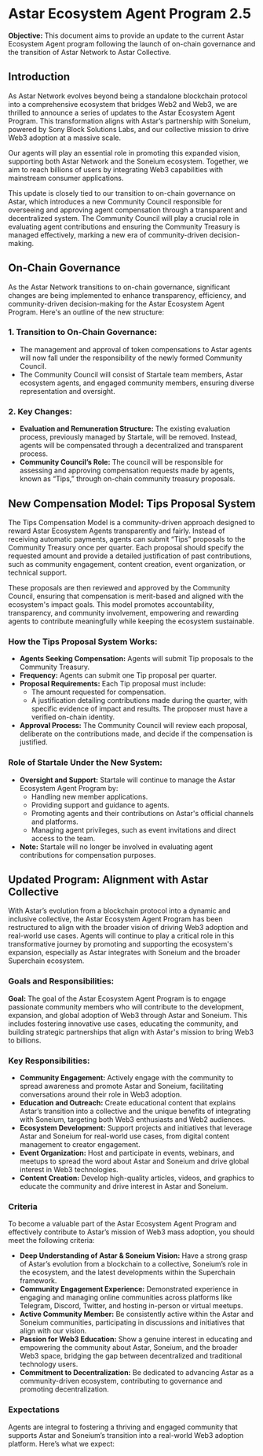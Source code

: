 # Astar Ecosystem Agent Program 2.5

**Objective:** This document aims to provide an update to the current Astar Ecosystem Agent program following the launch of on-chain governance and the transition of Astar Network to Astar Collective.

## Introduction
As Astar Network evolves beyond being a standalone blockchain protocol into a comprehensive ecosystem that bridges Web2 and Web3, we are thrilled to announce a series of updates to the Astar Ecosystem Agent Program. This transformation aligns with Astar’s partnership with Soneium, powered by Sony Block Solutions Labs, and our collective mission to drive Web3 adoption at a massive scale.


Our agents will play an essential role in promoting this expanded vision, supporting both Astar Network and the Soneium ecosystem. Together, we aim to reach billions of users by integrating Web3 capabilities with mainstream consumer applications.


This update is closely tied to our transition to on-chain governance on Astar, which introduces a new Community Council responsible for overseeing and approving agent compensation through a transparent and decentralized system. The Community Council will play a crucial role in evaluating agent contributions and ensuring the Community Treasury is managed effectively, marking a new era of community-driven decision-making.

## On-Chain Governance
As the Astar Network transitions to on-chain governance, significant changes are being implemented to enhance transparency, efficiency, and community-driven decision-making for the Astar Ecosystem Agent Program. Here's an outline of the new structure:

### 1. Transition to On-Chain Governance:

* The management and approval of token compensations to Astar agents will now fall under the responsibility of the newly formed Community Council.
* The Community Council will consist of Startale team members, Astar ecosystem agents, and engaged community members, ensuring diverse representation and oversight.

### 2. Key Changes:

* **Evaluation and Remuneration Structure:** The existing evaluation process, previously managed by Startale, will be removed. Instead, agents will be compensated through a decentralized and transparent process.
* **Community Council’s Role:** The council will be responsible for assessing and approving compensation requests made by agents, known as “Tips,” through on-chain community treasury proposals.

## New Compensation Model: Tips Proposal System
The Tips Compensation Model is a community-driven approach designed to reward Astar Ecosystem Agents transparently and fairly. Instead of receiving automatic payments, agents can submit “Tips” proposals to the Community Treasury once per quarter. Each proposal should specify the requested amount and provide a detailed justification of past contributions, such as community engagement, content creation, event organization, or technical support.


These proposals are then reviewed and approved by the Community Council, ensuring that compensation is merit-based and aligned with the ecosystem's impact goals. This model promotes accountability, transparency, and community involvement, empowering and rewarding agents to contribute meaningfully while keeping the ecosystem sustainable.

### How the Tips Proposal System Works:

* **Agents Seeking Compensation:** Agents will submit Tip proposals to the Community Treasury.
* **Frequency:** Agents can submit one Tip proposal per quarter.
* **Proposal Requirements:** Each Tip proposal must include: 
  - The amount requested for compensation.
  - A justification detailing contributions made during the quarter, with specific evidence of impact and results. The proposer must have a verified on-chain identity.
* **Approval Process:** The Community Council will review each proposal, deliberate on the contributions made, and decide if the compensation is justified.

### Role of Startale Under the New System:

* **Oversight and Support:** Startale will continue to manage the Astar Ecosystem Agent Program by:
  - Handling new member applications.
  - Providing support and guidance to agents.
  - Promoting agents and their contributions on Astar's official channels and platforms.
  - Managing agent privileges, such as event invitations and direct access to the team.
* **Note:** Startale will no longer be involved in evaluating agent contributions for compensation purposes.

## Updated Program: Alignment with Astar Collective

With Astar’s evolution from a blockchain protocol into a dynamic and inclusive collective, the Astar Ecosystem Agent Program has been restructured to align with the broader vision of driving Web3 adoption and real-world use cases. Agents will continue to play a critical role in this transformative journey by promoting and supporting the ecosystem's expansion, especially as Astar integrates with Soneium and the broader Superchain ecosystem.

### Goals and Responsibilities:

**Goal:** The goal of the Astar Ecosystem Agent Program is to engage passionate community members who will contribute to the development, expansion, and global adoption of Web3 through Astar and Soneium. This includes fostering innovative use cases, educating the community, and building strategic partnerships that align with Astar's mission to bring Web3 to billions.

### Key Responsibilities:

* **Community Engagement:** Actively engage with the community to spread awareness and promote Astar and Soneium, facilitating conversations around their role in Web3 adoption.
* **Education and Outreach:** Create educational content that explains Astar’s transition into a collective and the unique benefits of integrating with Soneium, targeting both Web3 enthusiasts and Web2 audiences.
* **Ecosystem Development:** Support projects and initiatives that leverage Astar and Soneium for real-world use cases, from digital content management to creator engagement.
* **Event Organization:** Host and participate in events, webinars, and meetups to spread the word about Astar and Soneium and drive global interest in Web3 technologies.
* **Content Creation:** Develop high-quality articles, videos, and graphics to educate the community and drive interest in Astar and Soneium.

### Criteria

To become a valuable part of the Astar Ecosystem Agent Program and effectively contribute to Astar’s mission of Web3 mass adoption, you should meet the following criteria:

* **Deep Understanding of Astar & Soneium Vision:**
Have a strong grasp of Astar’s evolution from a blockchain to a collective, Soneium’s role in the ecosystem, and the latest developments within the Superchain framework.
* **Community Engagement Experience:**
Demonstrated experience in engaging and managing online communities across platforms like Telegram, Discord, Twitter, and hosting in-person or virtual meetups.
* **Active Community Member:**
Be consistently active within the Astar and Soneium communities, participating in discussions and initiatives that align with our vision.
* **Passion for Web3 Education:**
Show a genuine interest in educating and empowering the community about Astar, Soneium, and the broader Web3 space, bridging the gap between decentralized and traditional technology users.
* **Commitment to Decentralization:**
Be dedicated to advancing Astar as a community-driven ecosystem, contributing to governance and promoting decentralization.

### Expectations

Agents are integral to fostering a thriving and engaged community that supports Astar and Soneium’s transition into a real-world Web3 adoption platform. Here’s what we expect:
